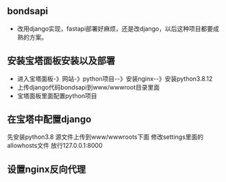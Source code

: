 ## bondsapi

* 改用django实现，fastapi部署好麻烦，还是改django，以后这种项目都要成熟的方案。

## 安装宝塔面板安装以及部署

* 进入宝塔面板-》网站-》python项目--》安装nginx--》安装python3.8.12
* 上传django代码bondsapi到www/wwwroot目录里面
* 宝塔面板里面配置python项目

## 在宝塔中配置django
先安装python3.8
源文件上传到www/wwwroots下面
修改settings里面的allowhosts文件
放行127.0.0.1:8000

## 设置nginx反向代理
